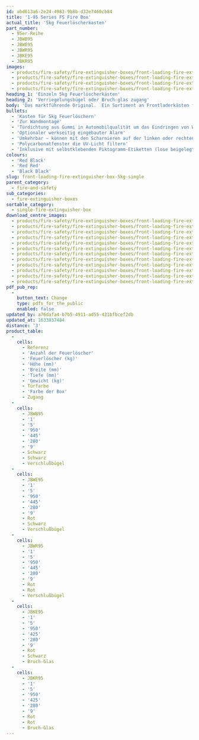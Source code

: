 ```yaml
---
id: abd613a6-2e24-4983-9b8b-d32e7460cb84
title: '1-95 Series FS Fire Box'
actual_title: '5kg Feuerlöscherkasten'
part_number:
  - 95er-Reihe
  - JBWB95
  - JBWE95
  - JBWR95
  - JBKE95
  - JBKR95
images:
  - products/fire-safety/fire-extinguisher-boxes/front-loading-fire-extinguisher-boxes/95/images-lr/Product_Image_776x776_(518x518_focus_area)-JBKE95_01.jpg
  - products/fire-safety/fire-extinguisher-boxes/front-loading-fire-extinguisher-boxes/95/images-lr/Product_Image_776x776_(518x518_focus_area)-JBKE95_02.jpg
  - products/fire-safety/fire-extinguisher-boxes/front-loading-fire-extinguisher-boxes/95/images-lr/Product_Image_776x776_(518x518_focus_area)-JBKR95_01.jpg
  - products/fire-safety/fire-extinguisher-boxes/front-loading-fire-extinguisher-boxes/95/images-lr/Product_Image_776x776_(518x518_focus_area)-JBKR95_02.jpg
heading_1: 'Einzeln 5kg Feuerlöscherkästen'
heading_2: 'Verriegelungsbügel oder Bruch-glas zugang'
body: 'Das marktführende Original.  Ein Sortiment an Frontladerkästen für Feuerlöscher, die beim Notfall einen schnellen Zugriff erlauben.'
bullets:
  - 'Kasten für 5kg Feuerlöschern'
  - 'Zur Wandmontage'
  - 'Türdichtung aus Gummi in Automobilqualität um das Eindringen von Wasser und Staub zu verhindern'
  - 'Optionaler werkseitig eingebauter Alarm'
  - 'Umkehrbar – können mit den Scharnieren auf der linken oder rechten Seite montiert werden'
  - 'Polycarbonatfenster die UV-Licht filtern'
  - 'Inklusive mit selbstklebenden Piktogramm-Etiketten (lose beigelegt)'
colours:
  - 'Red Black'
  - 'Red Red'
  - 'Black Black'
slug: front-loading-fire-extinguisher-box-5kg-single
parent_category:
  - fire-and-safety
sub_categories:
  - fire-extinguisher-boxes
sortable_category:
  - single-fire-extinguisher-box
download_centre_images:
  - products/fire-safety/fire-extinguisher-boxes/front-loading-fire-extinguisher-boxes/95/images-hr/JBKE95_001.jpg
  - products/fire-safety/fire-extinguisher-boxes/front-loading-fire-extinguisher-boxes/95/images-hr/JBKE95_002.jpg
  - products/fire-safety/fire-extinguisher-boxes/front-loading-fire-extinguisher-boxes/95/images-hr/JBKE95_003.jpg
  - products/fire-safety/fire-extinguisher-boxes/front-loading-fire-extinguisher-boxes/95/images-hr/JBKE95_004.jpg
  - products/fire-safety/fire-extinguisher-boxes/front-loading-fire-extinguisher-boxes/95/images-hr/JBKR95_001.jpg
  - products/fire-safety/fire-extinguisher-boxes/front-loading-fire-extinguisher-boxes/95/images-hr/JBKR95_002.jpg
  - products/fire-safety/fire-extinguisher-boxes/front-loading-fire-extinguisher-boxes/95/images-hr/JBKR95_003.jpg
  - products/fire-safety/fire-extinguisher-boxes/front-loading-fire-extinguisher-boxes/95/images-hr/JBKR95_004.jpg
  - products/fire-safety/fire-extinguisher-boxes/front-loading-fire-extinguisher-boxes/95/images-hr/JBWE95_001.jpg
  - products/fire-safety/fire-extinguisher-boxes/front-loading-fire-extinguisher-boxes/95/images-hr/JBWE95_002.jpg
  - products/fire-safety/fire-extinguisher-boxes/front-loading-fire-extinguisher-boxes/95/images-hr/JBWE95_003.jpg
  - products/fire-safety/fire-extinguisher-boxes/front-loading-fire-extinguisher-boxes/95/images-hr/JBWE95_004.jpg
pdf_pub_rep:
  -
    button_text: Change
    type: pdfs_for_the_public
    enabled: false
updated_by: a76dafa4-b7b5-4911-ad55-421bfbcef2db
updated_at: 1633937484
distance: '3'
product_table:
  -
    cells:
      - Referenz
      - 'Anzahl der Feuerlöscher'
      - 'Feuerlöscher (kg)'
      - 'Höhe (mm)'
      - 'Breite (mm)'
      - 'Tiefe (mm)'
      - 'Gewicht (kg)'
      - Türfarbe
      - 'Farbe der Box'
      - Zugang
  -
    cells:
      - JBWB95
      - '1'
      - '5'
      - '950'
      - '445'
      - '280'
      - '9'
      - Schwarz
      - Schwarz
      - Verschlußbügel
  -
    cells:
      - JBWE95
      - '1'
      - '5'
      - '950'
      - '445'
      - '280'
      - '9'
      - Rot
      - Schwarz
      - Verschlußbügel
  -
    cells:
      - JBWR95
      - '1'
      - '5'
      - '950'
      - '445'
      - '280'
      - '9'
      - Rot
      - Rot
      - Verschlußbügel
  -
    cells:
      - JBKE95
      - '1'
      - '5'
      - '950'
      - '425'
      - '280'
      - '9'
      - Rot
      - Schwarz
      - Bruch-Glas
  -
    cells:
      - JBKR95
      - '1'
      - '5'
      - '950'
      - '425'
      - '280'
      - '9'
      - Rot
      - Rot
      - Bruch-Glas
---
```


